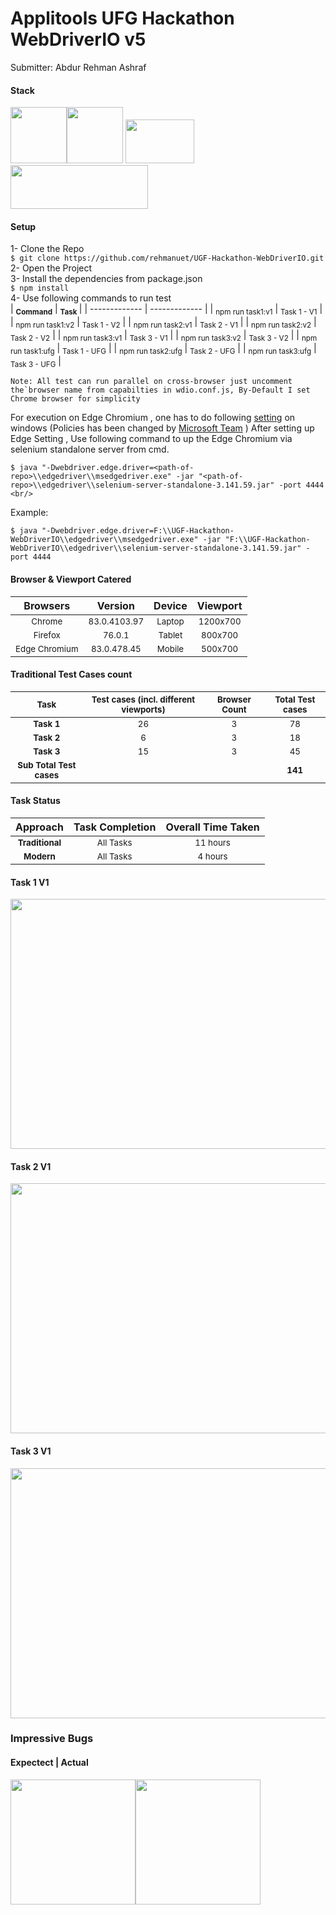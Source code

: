 # Applitools UFG Hackathon WebDriverIO v5
Submitter: Abdur Rehman Ashraf

#### Stack
<img src="https://img.stackshare.io/service/4185/webdriver.io.png?raw=true?raw=true" width="90" height="90" /><img src="https://raw.githubusercontent.com/rehmanuet/DataEssential/master/junk/applitools-logo.png?raw=true" height="90"/>    <img src="https://i.pinimg.com/originals/48/4d/9a/484d9a03c676a55671a9d257a48c4378.png?raw=true?raw=true" width="110" height="70"/><img src="https://raw.githubusercontent.com/rehmanuet/DataEssential/497b0e54f87f161922582bf41582b78c02b40429/junk/JasmineJS.svg?raw=true" width="220" height="70" />

#### Setup
1- Clone the Repo<br />
`$ git clone https://github.com/rehmanuet/UGF-Hackathon-WebDriverIO.git`<br/>
2- Open the Project<br />
3- Install the dependencies from package.json<br />
`$ npm install`<br />
4- Use following commands to run test <br/>
|    <b><sub>Command</sub></b>   |    <b><sub>Task</sub>   </b> |
| ------------- | ------------- |
|     <sub>npm run task1:v1</sub>    | <sub>Task 1 - V1</sub>  |
|     <sub>npm run task1:v2</sub>   |     <sub>Task 1 - V2</sub>          |
| <sub>npm run task2:v1</sub> | <sub>Task 2 - V1</sub>   |
|     <sub>npm run task2:v2</sub>    | <sub>Task 2 - V2</sub>  |
|     <sub>npm run task3:v1</sub>   |     <sub>Task 3 - V1</sub>          |
| <sub>npm run task3:v2</sub> | <sub>Task 3 - V2</sub>   |
|     <sub>npm run task1:ufg</sub>   |     <sub>Task 1 - UFG</sub>          |
| <sub>npm run task2:ufg</sub> | <sub>Task 2 - UFG</sub>   |
| <sub>npm run task3:ufg</sub> | <sub>Task 3 - UFG</sub>   |

```Note: All test can run parallel on cross-browser just uncomment the`browser name from capabilties in wdio.conf.js, By-Default I set Chrome browser for simplicity```

For execution on Edge Chromium , one has to do following [setting](https://stackoverflow.com/a/59996510>) on windows (Policies has been changed by [Microsoft Team](https://developer.microsoft.com/en-us/microsoft-edge/tools/webdriver/) )
After setting up Edge Setting , Use following command to up the Edge Chromium via selenium standalone server from cmd. <br/>
``` 
$ java "-Dwebdriver.edge.driver=<path-of-repo>\\edgedriver\\msedgedriver.exe" -jar "<path-of-repo>\\edgedriver\\selenium-server-standalone-3.141.59.jar" -port 4444 <br/>
```
Example: <br/>
```
$ java "-Dwebdriver.edge.driver=F:\\UGF-Hackathon-WebDriverIO\\edgedriver\\msedgedriver.exe" -jar "F:\\UGF-Hackathon-WebDriverIO\\edgedriver\\selenium-server-standalone-3.141.59.jar" -port 4444
```



#### Browser & Viewport Catered
|    Browsers   |    Version    |    Device    |   Viewport    |
| :-:  | :-:  | :-: | :-: |
|     <sub>Chrome</sub>    | <sub>83.0.4103.97</sub>  | <sub>Laptop</sub>    | <sub>1200x700</sub>  |
|     <sub>Firefox</sub>   | <sub>76.0.1</sub>        | <sub>Tablet</sub>    | <sub>800x700</sub>   |
| <sub>Edge Chromium</sub> | <sub>83.0.478.45</sub>   | <sub>Mobile</sub> | <sub>500x700</sub>   |

#### Traditional Test Cases count
|    <sub>Task</sub>  |    <sub>Test cases (incl. different viewports)</sub> |  <sub>Browser Count</sub>  |  <sub>Total Test cases</sub>
| :-:  | :-: | :-: | :-:  |
|    <b> <sub>Task 1</sub> </b>   | <sub>26</sub>  | <sub>3</sub>    | <sub>78</sub> |
|    <b> <sub>Task 2</sub> </b>   | <sub>6</sub>  | <sub>3</sub>    | <sub>18</sub> |
|    <b> <sub>Task 3</sub> </b>   | <sub>15</sub>  | <sub>3</sub>    | <sub>45</sub> |
<b><sub>Sub Total Test cases</sub></b>|  |  | <b><sub>141</b></sub>


#### Task Status
|    Approach  |    Task Completion |    Overall Time Taken  | 
| :-: | :-: |:-: |
|    <b> <sub>Traditional</sub> </b>   | <sub>All Tasks</sub>  | <sub>11 hours</sub>    |
|     <b><sub>Modern</sub></b>   | <sub>All Tasks</sub>        | <sub> 4 hours</sub>    |

#### Task 1 V1
<img src="https://raw.githubusercontent.com/rehmanuet/DataEssential/master/junk/Task_1.JPG??raw=true" width="700" height="400" />

#### Task 2 V1
<img src="https://raw.githubusercontent.com/rehmanuet/DataEssential/master/junk/Task_2.JPG??raw=true" width="800" height="400" />

#### Task 3 V1
<img src="https://raw.githubusercontent.com/rehmanuet/DataEssential/master/junk/Task_3.JPG??raw=true" width="800" height="400" />

### Impressive Bugs

#### Expectect | Actual
<img src="https://raw.githubusercontent.com/rehmanuet/DataEssential/master/junk/Bug%20a.JPG??raw=true" width="200" height="200" /><img src="https://raw.githubusercontent.com/rehmanuet/DataEssential/master/junk/Bug%20a1.JPG??raw=true" width="200" height="200" />



